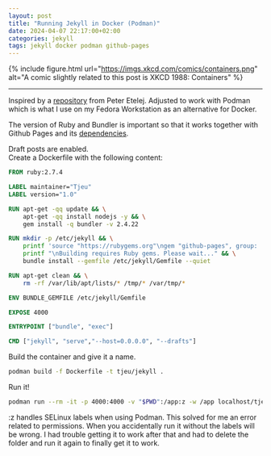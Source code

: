 ```yaml
---
layout: post
title: "Running Jekyll in Docker (Podman)"
date: 2024-04-07 22:17:00+02:00
categories: jekyll
tags: jekyll docker podman github-pages
---
```


{% include figure.html url="https://imgs.xkcd.com/comics/containers.png" alt="A comic slightly related to this post is XKCD 1988: Containers" %}

---

Inspired by a [repository](https://github.com/peteretelej/jekyll-container) from Peter Etelej. Adjusted to work with Podman which is what I use on my Fedora Workstation as an alternative for Docker.

The version of Ruby and Bundler is important so that it works together with Github Pages and its [dependencies](https://pages.github.com/versions/).

Draft posts are enabled.  
Create a Dockerfile with the following content:

~~~dockerfile
FROM ruby:2.7.4

LABEL maintainer="Tjeu"
LABEL version="1.0"

RUN apt-get -qq update && \
    apt-get -qq install nodejs -y && \
    gem install -q bundler -v 2.4.22

RUN mkdir -p /etc/jekyll && \
    printf 'source "https://rubygems.org"\ngem "github-pages", group: :jekyll_plugins' > /etc/jekyll/Gemfile && \
    printf "\nBuilding requires Ruby gems. Please wait..." && \
    bundle install --gemfile /etc/jekyll/Gemfile --quiet

RUN apt-get clean && \
    rm -rf /var/lib/apt/lists/* /tmp/* /var/tmp/*

ENV BUNDLE_GEMFILE /etc/jekyll/Gemfile

EXPOSE 4000

ENTRYPOINT ["bundle", "exec"]

CMD ["jekyll", "serve","--host=0.0.0.0", "--drafts"]
~~~

Build the container and give it a name.

~~~bash
podman build -f Dockerfile -t tjeu/jekyll .
~~~

Run it!

~~~bash
podman run --rm -it -p 4000:4000 -v "$PWD":/app:z -w /app localhost/tjeu/jekyll:latest
~~~

:z handles SELinux labels when using Podman. This solved for me an error related to permissions. When you accidentally run it without the labels will be wrong. I had trouble getting it to work after that and had to delete the folder and run it again to finally get it to work.

